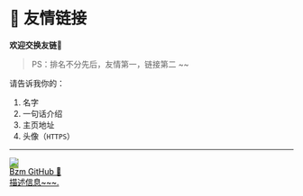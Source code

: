#  🥂 友情链接

**欢迎交换友链🤣**

> PS：排名不分先后，友情第一，链接第二 ~~

请告诉我你的：

1. 名字 
2. 一句话介绍 
3. 主页地址 
4. 头像（`HTTPS`）



---



<div class="friends">
     <a class="a-friend" target="_blank" style="background-color:#98b755;color:black" href="https://github.com/qianzai">
        <img class="blog-avatar" src="https://gitee.com/wugenqiang/PictureBed/raw/master/NoteBook/20200617115404.jpg">
        <div class="text-container">
            <div class="name"> Bzm GitHub 🎁</div>
            <div class="description">描述信息~~~.</div>
        </div>
    </a>

</div>
